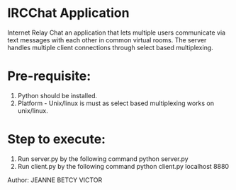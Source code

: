 IRCChat Application
===========
Internet Relay Chat an application that lets multiple users communicate via text messages with each other in common virtual rooms. The server handles multiple client connections through select based multiplexing.

Pre-requisite:
===========
1. Python should be installed.
2. Platform - Unix/linux is must as select based multiplexing works on unix/linux.

Step to execute:
===========
1. Run server.py by the following command
   python server.py
2. Run client.py by the following command
   python client.py localhost 8880 

Author:
JEANNE BETCY VICTOR

